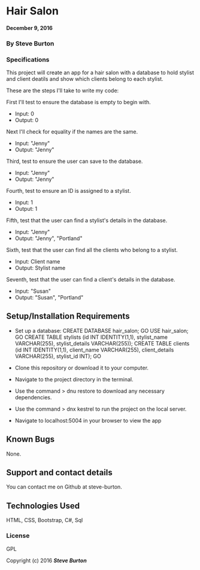 # Hair Salon

#### December 9, 2016

### By **Steve Burton**

### Specifications
This project will create an app for a hair salon with a database to hold stylist and client deatils and show which clients belong to each stylist.

These are the steps I'll take to write my code:

First I'll test to ensure the database is empty to begin with.
* Input: 0
* Output: 0

Next I'll check for equality if the names are the same.
* Input: "Jenny"
* Output: "Jenny"

Third, test to ensure the user can save to the database.
* Input: "Jenny"
* Output: "Jenny"

Fourth, test to ensure an ID is assigned to a stylist.
* Input: 1
* Output: 1

Fifth, test that the user can find a stylist's details in the database.
* Input: "Jenny"
* Output: "Jenny", "Portland"

Sixth, test that the user can find all the clients who belong to a stylist.
* Input: Client name
* Output: Stylist name

Seventh, test that the user can find a client's details in the database.
* Input: "Susan"
* Output: "Susan", "Portland"


## Setup/Installation Requirements

* Set up a database:
  CREATE DATABASE hair_salon;
  GO
  USE hair_salon;
  GO
  CREATE TABLE stylists (id INT IDENTITY(1,1), stylist_name VARCHAR(255), stylist_details VARCHAR(255));
  CREATE TABLE clients (id INT IDENTITY(1,1), client_name VARCHAR(255), client_details VARCHAR(255), stylist_id INT);
  GO

* Clone this repository or download it to your computer.
* Navigate to the project directory in the terminal.
* Use the command > dnu restore to download any necessary dependencies.
* Use the command > dnx kestrel to run the project on the local server.
* Navigate to localhost:5004 in your browser to view the app

## Known Bugs

None.

## Support and contact details

You can contact me on Github at steve-burton.

## Technologies Used

HTML, CSS, Bootstrap, C#, Sql

### License

GPL

Copyright (c) 2016 **_Steve Burton_**
